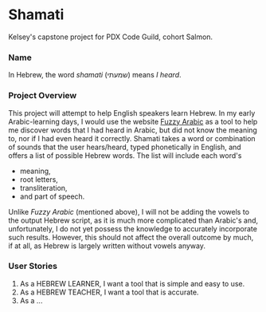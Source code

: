 # Shamati
Kelsey's capstone project for PDX Code Guild, cohort Salmon.

### Name
In Hebrew, the word *shamati* (שמעתי) means *I heard*.

### Project Overview
This project will attempt to help English speakers learn Hebrew. In my early Arabic-learning days, I would use the website [Fuzzy Arabic](http://fuzzyarabic.herokuapp.com/) as a tool to help me discover words that I had heard in Arabic, but did not know the meaning to, nor if I had even heard it correctly. Shamati takes a word or combination of sounds that the user hears/heard, typed phonetically in English, and offers a list of possible Hebrew words. The list will include each word's 

* meaning, 
* root letters, 
* transliteration, 
* and part of speech.

Unlike *Fuzzy Arabic* (mentioned above), I will not be adding the vowels to the output Hebrew script, as it is much more complicated than Arabic's and, unfortunately, I do not yet possess the knowledge to accurately incorporate such results. However, this should not affect the overall outcome by much, if at all, as Hebrew is largely written without vowels anyway.

### User Stories
1. As a HEBREW LEARNER, I want a tool that is simple and easy to use.
2. As a HEBREW TEACHER, I want a tool that is accurate.
3. As a ...
